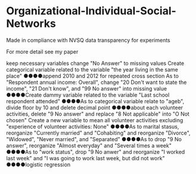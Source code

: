 # Organizational-Individual-Social-Networks
Made in compliance with NVSQ data transparency for experiments

For more detail see my paper

keep necessary variables
change "No Answer" to missing values
Create categorical variable related to the variable "the year living in the same place"
●●●●append 2010 and 2012 for repeated cross section
As to "Respondent annual income: Overall", change "20 Don't want to state the income", "21 Don't know", and "99 No answer" into missing value
●●●●Create dammy variable related to the variable "Last school respondent attended"
●●●●As to categorical variable relate to "ageb", divide floor by 10 and delete decimal point
●●●●about each volunteer activities, delete "9 No answer" and replace "8 Not applicable" into "O Not chosen"
Create a new variable to mean all volunteer activities excluding "experience of volunteer activities: None"
●●●●As to marital stasus, reorganize "Currently married" and "Cohabiting" and reorganize "Divorce", "Widowed", "Never married", and "Separated"
●●●●As to drop "9 No answer", reorganize "Almost everyday" and "Several times a week"
●●●●As to "work status", drop "9 No anwer" and reorganize "I worked last week" and "I was going to work last week, but did not work"
●●●●logistic regression
